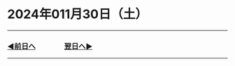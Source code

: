# 2024年011月30日（土）

---

### [◀️前日へ](https://github.com/yuasys/chatty-journal/blob/main/2024/05/2024-05-20.md)&emsp;&emsp;&emsp;&emsp;[翌日へ▶️](https://github.com/yuasys/chatty-journal/blob/main/2024/11/2024-11-30.md)

---
